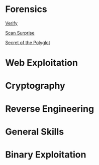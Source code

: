 # Forensics
[Verify](Forensics/Verify.md)

[Scan Surprise](Forensics/Scan_surprise.md)

[Secret of the Polyglot](Forensics/Secret_of_the_polyglot.md)
# Web Exploitation
# Cryptography
# Reverse Engineering
# General Skills
# Binary Exploitation
